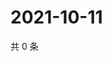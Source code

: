 # 2021-10-11

共 0 条

<!-- BEGIN WEIBO -->
<!-- 最后更新时间 Mon Oct 11 2021 12:14:02 GMT+0800 (China Standard Time) -->

<!-- END WEIBO -->
